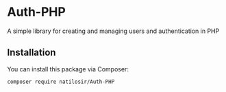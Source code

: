 # Auth-PHP
A simple library for creating and managing users and authentication in PHP


## Installation

You can install this package via Composer:

```bash
composer require natilosir/Auth-PHP
```
